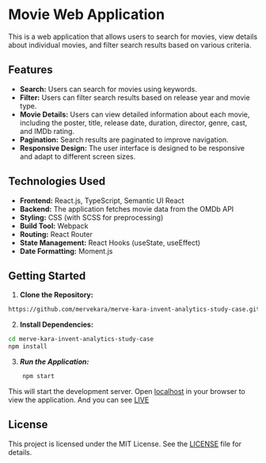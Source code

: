 # Movie Web Application

This is a web application that allows users to search for movies, view details about individual movies, and filter search results based on various criteria.

## Features

- **Search:** Users can search for movies using keywords.
- **Filter:** Users can filter search results based on release year and movie type.
- **Movie Details:** Users can view detailed information about each movie, including the poster, title, release date, duration, director, genre, cast, and IMDb rating.
- **Pagination:** Search results are paginated to improve navigation.
- **Responsive Design:** The user interface is designed to be responsive and adapt to different screen sizes.

## Technologies Used

- **Frontend:** React.js, TypeScript, Semantic UI React
- **Backend:** The application fetches movie data from the OMDb API
- **Styling:** CSS (with SCSS for preprocessing)
- **Build Tool:** Webpack
- **Routing:** React Router
- **State Management:** React Hooks (useState, useEffect)
- **Date Formatting:** Moment.js

## Getting Started

1. **Clone the Repository:**

```bash
https://github.com/mervekara/merve-kara-invent-analytics-study-case.git

```
2. **Install Dependencies:**

```bash
cd merve-kara-invent-analytics-study-case
npm install

```

3. ***Run the Application:***
```bash
    npm start
```

This will start the development server. Open [localhost](http://localhost:3000) in your browser to view the application. And you can see [LIVE](https://merve-kara-invent-analytics-study-case.vercel.app/)

## License

This project is licensed under the MIT License. See the [LICENSE](LICENSE) file for details.

